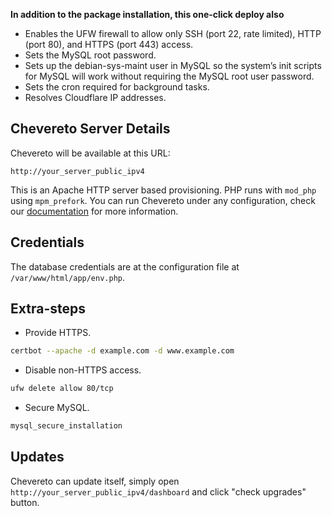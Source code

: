 **In addition to the package installation, this one-click deploy also**

* Enables the UFW firewall to allow only SSH (port 22, rate limited), HTTP (port 80), and HTTPS (port 443) access.
* Sets the MySQL root password.
* Sets up the debian-sys-maint user in MySQL so the system’s init scripts for MySQL will work without requiring the MySQL root user password.
* Sets the cron required for background tasks.
* Resolves Cloudflare IP addresses.

## Chevereto Server Details

Chevereto will be available at this URL:

`http://your_server_public_ipv4`

This is an Apache HTTP server based provisioning. PHP runs with `mod_php` using `mpm_prefork`. You can run Chevereto under any configuration, check our [documentation](https://chv.to/docs) for more information.

## Credentials

The database credentials are at the configuration file at `/var/www/html/app/env.php`.

## Extra-steps

* Provide HTTPS.

```sh
certbot --apache -d example.com -d www.example.com
```

* Disable non-HTTPS access.

```sh
ufw delete allow 80/tcp
```

* Secure MySQL.

```sh
mysql_secure_installation
```

## Updates

Chevereto can update itself, simply  open `http://your_server_public_ipv4/dashboard` and click "check upgrades" button.
